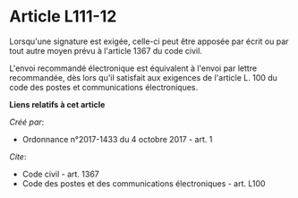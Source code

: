 # Article L111-12

Lorsqu'une signature est exigée, celle-ci peut être apposée par écrit ou par tout autre moyen prévu à l'article 1367 du code
civil. 

L'envoi recommandé électronique est équivalent à l'envoi par lettre recommandée, dès lors qu'il satisfait aux exigences de
l'article L. 100 du code des postes et communications électroniques.

**Liens relatifs à cet article**

_Créé par_:

  - Ordonnance n°2017-1433 du 4 octobre 2017 - art. 1

_Cite_:

  - Code civil - art. 1367
  - Code des postes et des communications électroniques - art. L100
